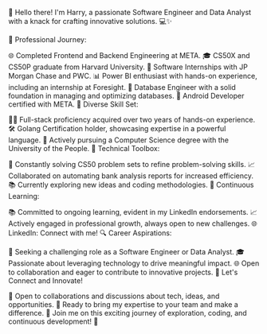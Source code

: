 👋 Hello there! I'm Harry, a passionate Software Engineer and Data Analyst with a knack for crafting innovative solutions. 💻✨

🚀 Professional Journey:

🌐 Completed Frontend and Backend Engineering at META.
🎓 CS50X and CS50P graduate from Harvard University.
🌟 Software Internships with JP Morgan Chase and PWC.
📊 Power BI enthusiast with hands-on experience, including an internship at Foresight.
💽 Database Engineer with a solid foundation in managing and optimizing databases.
📱 Android Developer certified with META.
🌈 Diverse Skill Set:

👨‍💻 Full-stack proficiency acquired over two years of hands-on experience.
🛠️ Golang Certification holder, showcasing expertise in a powerful language.
🚀 Actively pursuing a Computer Science degree with the University of the People.
🔧 Technical Toolbox:

🚀 Constantly solving CS50 problem sets to refine problem-solving skills.
📈 Collaborated on automating bank analysis reports for increased efficiency.
📚 Currently exploring new ideas and coding methodologies.
🌱 Continuous Learning:

📚 Committed to ongoing learning, evident in my LinkedIn endorsements.
📈 Actively engaged in professional growth, always open to new challenges.
🌐 LinkedIn: Connect with me!
🔍 Career Aspirations:

👔 Seeking a challenging role as a Software Engineer or Data Analyst.
🎓 Passionate about leveraging technology to drive meaningful impact.
🌐 Open to collaboration and eager to contribute to innovative projects.
💬 Let's Connect and Innovate!

📩 Open to collaborations and discussions about tech, ideas, and opportunities.
🚀 Ready to bring my expertise to your team and make a difference.
🚀 Join me on this exciting journey of exploration, coding, and continuous development! 🌟
